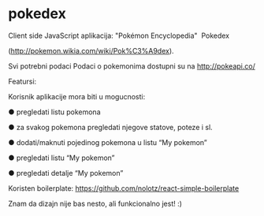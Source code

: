 # pokedex

Client side JavaScript aplikacija: "Pokémon Encyclopedia" ­ Pokedex

(http://pokemon.wikia.com/wiki/Pok%C3%A9dex).

Svi potrebni podaci Podaci o pokemonima dostupni su na http://pokeapi.co/

Featursi:

Korisnik aplikacije mora biti u mogucnosti:

● pregledati listu pokemona

● za svakog pokemona pregledati njegove statove, poteze i sl.

● dodati/maknuti pojedinog pokemona u listu “My pokemon”

● pregledati listu “My pokemon”

● pregledati detalje “My pokemon”

Koristen boilerplate: https://github.com/nolotz/react-simple-boilerplate

Znam da dizajn nije bas nesto, ali funkcionalno jest! :)


